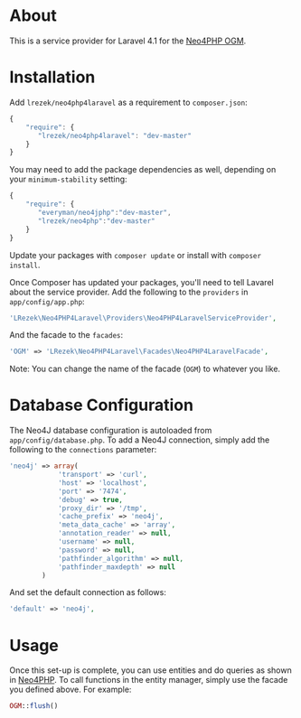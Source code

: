 About
=====

This is a service provider for Laravel 4.1 for the [Neo4PHP OGM](https://github.com/lrezek/Neo4PHP).

Installation
=============

Add `lrezek/neo4php4laravel` as a requirement to `composer.json`:

```JavaScript
{
    "require": {
       "lrezek/neo4php4laravel": "dev-master"
    }
}
```

You may need to add the package dependencies as well, depending on your `minimum-stability` setting:

```JavaScript
{
    "require": {
       "everyman/neo4jphp":"dev-master",
       "lrezek/neo4php":"dev-master"
    }
}
```

Update your packages with `composer update` or install with `composer install`.

Once Composer has updated your packages, you'll need to tell Lavarel about the service provider. Add the following to the `providers` in `app/config/app.php`: 

```PHP
'LRezek\Neo4PHP4Laravel\Providers\Neo4PHP4LaravelServiceProvider',
```

And the facade to the `facades`:

```PHP
'OGM' => 'LRezek\Neo4PHP4Laravel\Facades\Neo4PHP4LaravelFacade',
```

Note: You can change the name of the facade (`OGM`) to whatever you like.

Database Configuration
===========

The Neo4J database configuration is autoloaded from `app/config/database.php`. To add a Neo4J connection, simply add the following to the `connections` parameter:

```PHP
'neo4j' => array(
            'transport' => 'curl',
            'host' => 'localhost',
            'port' => '7474',
            'debug' => true,
            'proxy_dir' => '/tmp',
            'cache_prefix' => 'neo4j',
            'meta_data_cache' => 'array',
            'annotation_reader' => null,
            'username' => null,
            'password' => null,
            'pathfinder_algorithm' => null,
            'pathfinder_maxdepth' => null
        )
```

And set the default connection as follows:

```PHP
'default' => 'neo4j',
```

Usage
============================

Once this set-up is complete, you can use entities and do queries as shown in [Neo4PHP](https://github.com/lrezek/Neo4PHP). To call functions in the entity manager, simply use the facade you defined above. For example:

```PHP
OGM::flush()
```